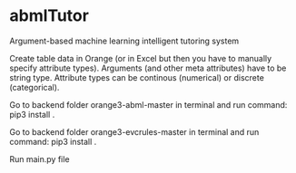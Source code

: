# abmlTutor

Argument-based machine learning intelligent tutoring system

Create table data in Orange (or in Excel but then you have to manually specify attribute types). Arguments (and other meta attributes) have to be string type. Attribute types can be continous (numerical) or discrete (categorical).

Go to backend folder orange3-abml-master in terminal and run command: pip3 install .

Go to backend folder orange3-evcrules-master in terminal and run command: pip3 install .

Run main.py file
